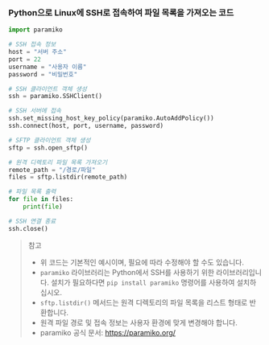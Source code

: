 ### Python으로 Linux에 SSH로 접속하여 파일 목록을 가져오는 코드

``` python
import paramiko

# SSH 접속 정보
host = "서버 주소"
port = 22
username = "사용자 이름"
password = "비밀번호"

# SSH 클라이언트 객체 생성
ssh = paramiko.SSHClient()

# SSH 서버에 접속
ssh.set_missing_host_key_policy(paramiko.AutoAddPolicy())
ssh.connect(host, port, username, password)

# SFTP 클라이언트 객체 생성
sftp = ssh.open_sftp()

# 원격 디렉토리 파일 목록 가져오기
remote_path = "/경로/파일"
files = sftp.listdir(remote_path)

# 파일 목록 출력
for file in files:
    print(file)

# SSH 연결 종료
ssh.close()

```



>참고
>
>- 위 코드는 기본적인 예시이며, 필요에 따라 수정해야 할 수도 있습니다.
>- `paramiko` 라이브러리는 Python에서 SSH를 사용하기 위한 라이브러리입니다. 설치가 필요하다면 `pip install paramiko` 명령어를 사용하여 설치하십시오.
>- `sftp.listdir()` 메서드는 원격 디렉토리의 파일 목록을 리스트 형태로 반환합니다.
>- 원격 파일 경로 및 접속 정보는 사용자 환경에 맞게 변경해야 합니다.
>- paramiko 공식 문서: https://paramiko.org/
